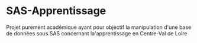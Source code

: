 # SAS-Apprentissage
Projet purement académique ayant pour objectif la manipulation d'une base de données sous SAS concernant la'apprentissage en Centre-Val de Loire
